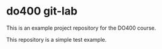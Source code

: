 # do400 git-lab
This is an example project repository for the DO400 course.

This repository is a simple test example.
